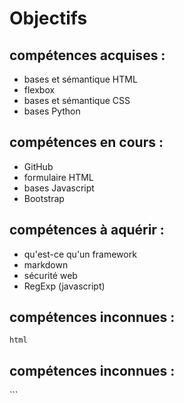 # Objectifs

## compétences acquises :

- bases et sémantique HTML
- flexbox
- bases et sémantique CSS
- bases Python

## compétences en cours : 

- GitHub
- formulaire HTML
- bases Javascript
- Bootstrap

## compétences à aquérir :

- qu'est-ce qu'un framework
- markdown
- sécurité web
- RegExp (javascript)

<h2>compétences inconnues :</h2>


```html ```
<h2>compétences inconnues :</h2>
```
